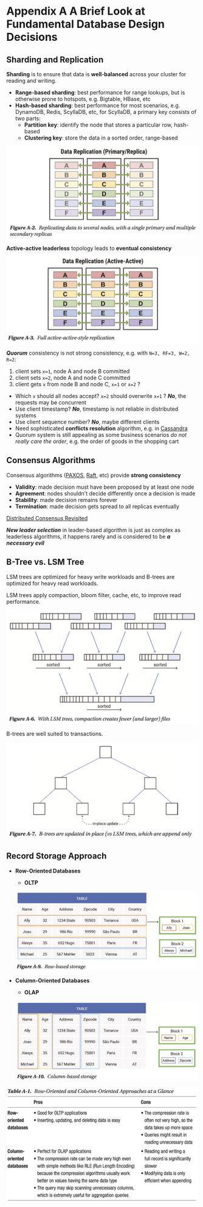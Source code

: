 # Appendix A A Brief Look at Fundamental Database Design Decisions

## Sharding and Replication

**Sharding** is to ensure that data is **well-balanced** across your cluster for reading and writing.

- **Range-based sharding**: best performance for range lookups, but is otherwise prone to hotspots, e.g. Bigtable, HBase, etc
- **Hash-based sharding**: best performance for most scenarios, e.g. DynamoDB, Redis, ScyllaDB, etc, for ScyllaDB, a primary key consists of two parts:
    - **Partition key**: identify the node that stores a particular row, hash-based
    - **Clustering key**: store the data in a sorted order, range-based

![](images/A-02.png)

**Active-active leaderless** topology leads to **eventual consistency**

![](images/A-03.png)

***Quorum*** consistency is not strong consistency, e.g. with `N=3, RF=3, W=2, R=2`:

1. client sets `x=1`, node A and node B committed
2. client sets `x=2`, node A and node C committed
3. client gets `x` from node B and node C, `x=1` or `x=2` ?

- Which `x` should all nodes accept? `x=2` should overwrite `x=1` ? ***No***, the requests may be concurrent
- Use client timestamp? ***No***, timestamp is not reliable in distributed systems
- Use client sequence number? ***No***, maybe different clients
- Need sophisticated **conflicts resolution** algorithm, e.g. in [Cassandra](https://stackoverflow.com/questions/67028682/how-does-cassandra-handle-write-timestamp-conflicts-between-quorum-reads)
- Quorum system is still appealing as some business scenarios *do not really care the order*, e.g. the order of goods in the shopping cart

## Consensus Algorithms

Consensus algorithms ([PAXOS](../papers/2001_Paxos_Made_Simple.md), [Raft](../raft/03.Basic_Raft_Algorithm.md), etc) provide **strong consistency**

- **Validity**: made decision must have been proposed by at least one node
- **Agreement**: nodes shouldn't decide differently once a decision is made
- **Stability**: made decision remains forever
- **Termination**: made decision gets spread to all replicas eventually

[Distributed Consensus Revisited](../dcr/3.Known_Revisions.md)

***New leader selection*** in leader-based algorithm is just as complex as leaderless algorithms, it happens rarely and is considered to be ***a necessary evil***

## B-Tree vs. LSM Tree

LSM trees are optimized for heavy write workloads and B-trees are optimized for heavy read workloads.

LSM trees apply compaction, bloom filter, cache, etc, to improve read performance.

![](images/A-06.png)

B-trees are well suited to transactions.

![](images/A-07.png)

## Record Storage Approach

- **Row-Oriented Databases**
    - **OLTP**

    ![](images/A-09.png)

- **Column-Oriented Databases**
    - **OLAP**

    ![](images/A-10.png)

![](images/A-01t.png)
